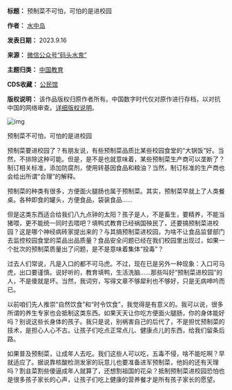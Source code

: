 

**标题：** 预制菜不可怕，可怕的是进校园  

**作者：** [水中岛](https://chinadigitaltimes.net/space/码头水鬼)  

**发表日期：** 2023.9.16  

**来源：** [微信公众号“码头水鬼”](https://web.archive.org/web/https://mp.weixin.qq.com/s/gj8axNsCbPhgcnDyaBP6HA)  

**主题归类：** [中国教育](https://chinadigitaltimes.net/space/中国教育)  

**CDS收藏：** [公民馆](https://chinadigitaltimes.net/space/%E5%85%AC%E6%B0%91%E9%A6%86)  

**版权说明：** 该作品版权归原作者所有。中国数字时代仅对原作进行存档，以对抗中国的网络审查。[详细版权说明](https://chinadigitaltimes.net/chinese/copyright)。


![img](https://chinadigitaltimes.net/chinese/files/2023/09/post-700282-6505d31112599.)


预制菜不可怕，可怕的是进校园


预制菜要进校园了？有朋友说，有些预制菜品质比某些校园食堂的“大锅饭”好。当然，不排除这种可能。但是，是不是也就意味着，某些预制菜生产商可以垄断了？制订相关标准，添加防腐剂，使用转基因食品和粮油？当然，制订标准的生产商也会给出所谓“合理”的解释。


预制菜的种类有很多，方便面火腿肠也属于预制菜。其实，预制菜早就上了人类餐桌。各种即食的罐头，方便食品，袋装食品……


但是这类东西适合给我们八九点钟的太阳？孩子是人，不是畜生，要精养，不能当猪喂，更不能统一同时去喂吧？填鸭式教育已经祸国殃民了，还要搞预制菜进校园？这是哪个神经病砖家提出来的？与其搞预制菜进校园，为啥不让食品监督部门去监控校园食堂的菜品出品质量？食品安全问题已经在我们校园里出现过，如果一个批次的预制菜质量出了问题，是不是意味着集体“投毒”？


过去人们常说，凡是入口的都不可马虎。不过，现在已是另外一种现象：入口可马虎，出口要谨慎。说好听的，教育填鸭，生活洗脑……那些叫好“预制菜进校园”的人，不是傻就是坏。当然，我词穷，写得文章不够犀利也不够好，只是无病呻吟而已。


以前咱们先人推崇“自然饮食”和“时令饮食”，我觉得是有意义的。我可以说，很多所谓的养生专家也会抵制这类东西。如果天天让你吃方便面火腿肠，你的身体能好吗？别说这些长身体的孩子。我只是说，别祸害自己的后代了，不是担忧预制菜的技术，是担心人心不古。让孩子们吃点正常点儿、健康点儿的东西，给我们留条后路。


如果普及预制菜，让成年人去吃。我们这些人可以吃，五毒不侵，啥不能吃啊？早就适应了。据说靠核酸检测发家的玩意儿也要准备进军预制菜，他妈的还有天理吗？割韭菜割些傻逼成年人就算了，还想割祖国的花朵？抵制预制菜进校园恐怕也是很多孩子家长的心声，让孩子们吃上健康的营养餐才是所有孩子家长的愿望。

